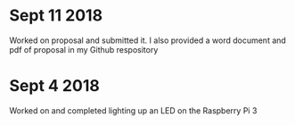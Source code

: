 
# Sept 11 2018

Worked on proposal and submitted it. I also provided a word document and pdf of proposal in my Github respository 

# Sept 4 2018
Worked on and completed lighting up an LED on the Raspberry Pi 3 
